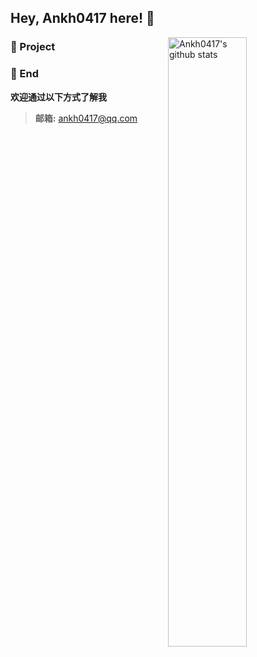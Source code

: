 ## Hey, Ankh0417 here! :wave:

<img align="right" alt="Ankh0417's github stats" width="50%" src="https://github-readme-stats.vercel.app/api?username=Ankh0417&show_icons=true">

### :pushpin: Project

### 💬 End

**欢迎通过以下方式了解我**

> **邮箱:** ankh0417@qq.com

